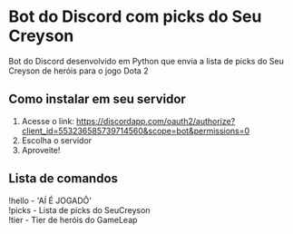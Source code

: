 # Bot do Discord com picks do Seu Creyson

Bot do Discord desenvolvido em Python que envia a lista de picks do Seu Creyson de heróis para o jogo Dota 2 

## Como instalar em seu servidor

1. Acesse o link: https://discordapp.com/oauth2/authorize?client_id=553236585739714560&scope=bot&permissions=0
2. Escolha o servidor
3. Aproveite!

## Lista de comandos

!hello - 'AÍ É JOGADÔ'  
!picks - Lista de picks do SeuCreyson  
!tier - Tier de heróis do GameLeap
